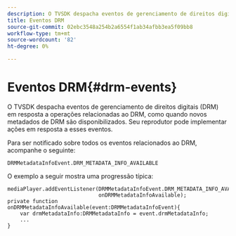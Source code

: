 ```yaml
---
description: O TVSDK despacha eventos de gerenciamento de direitos digitais (DRM) em resposta a operações relacionadas ao DRM, como quando novos metadados de DRM são disponibilizados. Seu reprodutor pode implementar ações em resposta a esses eventos.
title: Eventos DRM
source-git-commit: 02ebc3548a254b2a6554f1ab34afbb3ea5f09bb8
workflow-type: tm+mt
source-wordcount: '82'
ht-degree: 0%

---
```


# Eventos DRM{#drm-events}

O TVSDK despacha eventos de gerenciamento de direitos digitais (DRM) em resposta a operações relacionadas ao DRM, como quando novos metadados de DRM são disponibilizados. Seu reprodutor pode implementar ações em resposta a esses eventos.

Para ser notificado sobre todos os eventos relacionados ao DRM, acompanhe o seguinte:

```
DRMMetadataInfoEvent.DRM_METADATA_INFO_AVAILABLE
```

O exemplo a seguir mostra uma progressão típica:

```
mediaPlayer.addEventListener(DRMMetadataInfoEvent.DRM_METADATA_INFO_AVAILABLE,  
                             onDRMMetadataInfoAvailable);   
private function onDRMMetadataInfoAvailable(event:DRMMetadataInfoEvent){ 
    var drmMetadataInfo:DRMMetadataInfo = event.drmMetadataInfo; 
    ... 
} 
```
